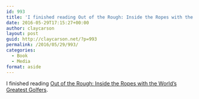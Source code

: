 ```yaml
---
id: 993
title: 'I finished reading Out of the Rough: Inside the Ropes with the World&#8217;s Greatest Golfers'
date: 2016-05-29T17:15:27+00:00
author: claycarson
layout: post
guid: http://claycarson.net/?p=993
permalink: /2016/05/29/993/
categories:
  - Book
  - Media
format: aside
---
```

I finished reading [Out of the Rough: Inside the Ropes with the World&#8217;s Greatest Golfers](http://amazon.com/exec/obidos/ASIN/B0191WS18K/claycarson0c-20).